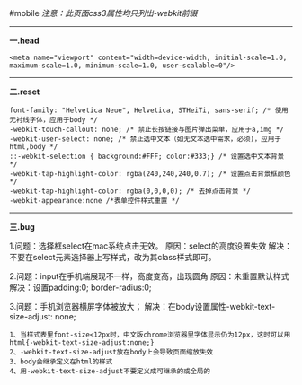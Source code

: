 #mobile
*注意：此页面css3属性均只列出-webkit前缀*

***
**一.head**

    <meta name="viewport" content="width=device-width, initial-scale=1.0, maximum-scale=1.0, minimum-scale=1.0, user-scalable=0"/>

***
**二.reset**

    font-family: "Helvetica Neue", Helvetica, STHeiTi, sans-serif; /* 使用无衬线字体，应用于body */
    -webkit-touch-callout: none; /* 禁止长按链接与图片弹出菜单，应用于a,img */
    -webkit-user-select: none; /* 禁止选中文本（如无文本选中需求，必须)，应用于html,body */
    ::-webkit-selection { background:#FFF; color:#333;} /* 设置选中文本背景 */
    -webkit-tap-highlight-color: rgba(240,240,240,0.7); /* 设置点击背景框颜色 */
    -webkit-tap-highlight-color: rgba(0,0,0,0); /* 去掉点击背景 */
    -webkit-appearance:none /*表单控件样式重置 */

***
**三.bug**

1.问题：选择框select在mac系统点击无效。
原因：select的高度设置失效
解决：不要在select元素选择器上写样式，改为其class样式即可。

2.问题：input在手机端展现不一样，高度变高，出现圆角
原因：未重置默认样式
解决：设置padding:0; border-radius:0;

3.问题：手机浏览器横屏字体被放大；
解决：在body设置属性-webkit-text-size-adjust: none;

    1、当样式表里font-size<12px时，中文版chrome浏览器里字体显示仍为12px，这时可以用  html{-webkit-text-size-adjust:none;}
    2、-webkit-text-size-adjust放在body上会导致页面缩放失效
    3、body会继承定义在html的样式
    4、用-webkit-text-size-adjust不要定义成可继承的或全局的
